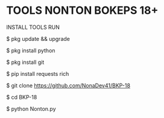 # TOOLS NONTON BOKEPS 18+

INSTALL TOOLS RUN

$ pkg update && upgrade

$ pkg install python

$ pkg install git

$ pip install requests rich

$ git clone https://github.com/NonaDev41/BKP-18

$ cd BKP-18

$ python Nonton.py
